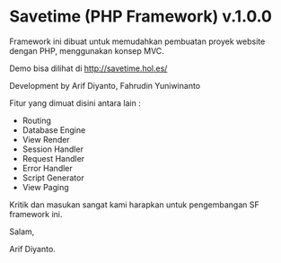 # Savetime (PHP Framework) v.1.0.0
Framework ini dibuat untuk memudahkan pembuatan proyek website dengan PHP, menggunakan konsep MVC.

Demo bisa dilihat di http://savetime.hol.es/

Development by Arif Diyanto, Fahrudin Yuniwinanto

Fitur yang dimuat disini antara lain :
- Routing
- Database Engine
- View Render
- Session Handler
- Request Handler
- Error Handler
- Script Generator
- View Paging

Kritik dan masukan sangat kami harapkan untuk pengembangan SF framework ini.

Salam, 

Arif Diyanto.
